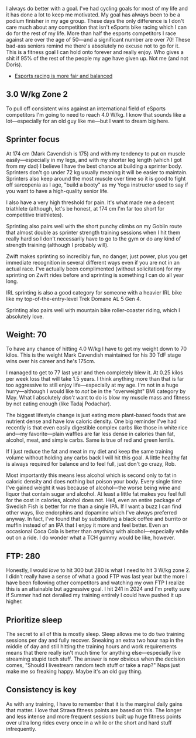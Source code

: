 I always do better with a goal. I've had cycling goals for most of my life and it has done a lot to keep me motivated. My goal has always been to be a podium finisher in my age group. These days the only difference is I don't care much about any competition that isn't eSports bike racing which I can do for the rest of my life. More than half the esports competitors I race against are over the age of 50—and a significant number are over 70! These bad-ass seniors remind me there's absolutely no excuse not to go for it. This is a fitness goal I can hold onto forever and really enjoy. Who gives a shit if 95% of the rest of the people my age have given up. Not me (and not Doris).

* [Esports racing is more fair and balanced](Esports%20racing%20is%20more%20fair%20and%20balanced.md)

## 3.0 W/kg Zone 2

To pull off consistent wins against an international field of eSports competitors I'm going to need to reach 4.0 W/kg. I know that sounds like a lot—especially for an old guy like me—but I want to dream big here.

## Sprinter focus

At 174 cm (Mark Cavendish is 175) and with my tendency to put on muscle easily—especially in my legs, and with my shorter leg length (which I got from my dad) I believe I have the best chance at building a sprinter body. Sprinters don't go under 72 kg usually meaning it will be easier to maintain. Sprinters also keep around the most muscle over time so it is good to fight off sarcopenia as I age, "build a booty" as my Yoga instructor used to say if you want to have a high-quality senior life. 

I also have a very high threshold for pain. It's what made me a decent triathlete (although, let's be honest, at 174 cm I'm far too short for competitive triathletes). 

Sprinting also pairs well with the short punchy climbs on my Goblin route that almost double as sprinter strength training sessions when I hit them really hard so I don't necessarily have to go to the gym or do any kind of strength training (although I probably will).

Zwift makes sprinting so incredibly fun, no danger, just power, plus you get immediate recognition in several different ways even if you are not in an actual race. I've actually been complimented (without solicitation) for my sprinting on Zwift rides before and sprinting is something I can do all year long.

IRL sprinting is also a good category for someone with a heavier IRL bike like my top-of-the-entry-level Trek Domane AL 5 Gen 4.

Sprinting also pairs well with mountain bike roller-coaster riding, which I absolutely love.

## Weight: 70

To have any chance of hitting 4.0 W/kg I have to get my weight down to 70 kilos. This is the weight Mark Cavendish maintained for his 30 TdF stage wins over his career and he's 175cm.

I managed to get to 77 last year and then completely blew it. At 0.25 kilos per week loss that will take 1.5 years. I think anything more than that is far too aggressive to still enjoy life—especially at my age. I'm not in a huge hurry—although I would like to *not* be in the "overweight" BMI category by May. What I absolutely _don't_ want to do is blow my muscle mass and fitness by not eating enough (like Tadaj Podachar).

The biggest lifestyle change is just eating more plant-based foods that are nutrient dense and have low caloric density. One big reminder I've had recently is that even easily digestible complex carbs like those in white rice and—my favorite—plain waffles are far less dense in calories than fat, alcohol, meat, and simple carbs. Same is true of red and green lentils.

If I just reduce the fat and meat in my diet and keep the same training volume without holding any carbs back I will hit this goal. A little healthy fat is always required for balance and to feel full, just don't go crazy, Rob.

Most importantly this means less alcohol which is second only to fat in caloric density and does nothing but poison your body. Every single time I've gained weight it was because of alcohol—the worse being wine and liquor that contain sugar and alcohol. At least a little fat makes you feel full for the cost in calories, alcohol does not. Hell, even an entire package of Swedish Fish is better for me than a single IPA. If I want a buzz I can find other ways, like endorphins and dopamine which I've always preferred anyway. In fact, I've found that by substituting a black coffee and burrito or muffin instead of an IPA that I enjoy it more and feel better. Even an occasional Coca Cola is better than *anything* with alcohol—especially while out on a ride. I do wonder what a TCH gummy would be like, however.
## FTP: 280

Honestly, I would *love* to hit 300 but 280 is what I need to hit 3 W/kg zone 2. I didn't really have a sense of what a good FTP was last year but the more I have been following other competitors and watching my own FTP I realize this is an attainable but aggressive goal. I hit 241 in 2024 and I'm pretty sure if Summer had not derailed my training entirely I could have pushed it up higher.

## Prioritize sleep

The secret to all of this is mostly sleep. Sleep allows me to do two training sessions per day and fully recover. Sneaking an extra two hour nap in the middle of day and still hitting the training hours and work requirements means that there really isn't much time for anything else—especially live streaming stupid tech stuff. The answer is now obvious when the decision comes, "Should I livestream random tech stuff or take a nap?" Naps just make me so freaking happy. Maybe it's an old guy thing.
## Consistency is key

As with any training, I have to remember that it is the marginal daily gains that matter. I love that Strava fitness points are based on this. The longer and less intense and more frequent sessions built up huge fitness points over ultra long rides every once in a while or the short and hard stuff infrequently.
